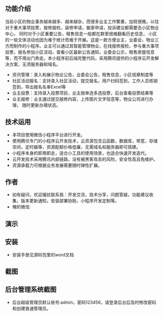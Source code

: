 ## 功能介绍 
当前小区的物业事务越来越多、越来越杂，而很多业主工作繁重，加班很晚，以往对于重大事项投票，报修报检，装修申请，搬家申请，投诉建议都需要去小区物业中心， 同时对于小区重要公告，租售信息一般都在群里很难翻看历史信息， 小区的一些文体活动也因为难于统计而难于开展。这是一款方便业主，业委会，物业三方而制作的小程序。业主可以通过其智能管理物业，在线报修报检，参与重大事项投票，报名参加小区活动，查看小区最新公告通知，业委会公示，租售房屋信息等，而不用出门奔走。本小程序前后端完整代码，采用腾讯提供的小程序云开发解决方案，无须服务器和域名。

-	资讯管理：录入和展示物业公告，业委会公告，租售信息，小区规章制度等
-	社区活动报名：支持录入社区活动，提交报名，用户扫码签到，工作人员核销签到，导出报名名单Excel等
-	业主投票：支持录入投票项目，业主按单选多选投票，后台查看投票结果等
-	业主报修：业主通过提交报修内容，上传图片文字信息等，物业公司进行办理， 随时更新办理状态。 

 


## 技术运用
- 本项目使用微信小程序平台进行开发。
- 使用腾讯专门的小程序云开发技术，云资源包含云函数，数据库，带宽，存储空间，定时器等，资源配额价格低廉，无需域名和服务器即可搭建。
- 小程序本身的即用即走，适合小工具的使用场景，也适合快速开发迭代。
- 云开发技术采用腾讯内部链路，没有被黑客攻击的风险，安全性高且免维护。
- 资源承载力可根据业务发展需要随时弹性扩展。  



## 作者
- 如有疑问，欢迎骚扰联系我：开发交流，技术分享，问题答疑，功能建议收集，版本更新通知，安装部署协助，小程序开发定制等。
- 俺的微信: 
 



## 演示 
 

## 安装

- 安装手册见源码包里的word文档




## 截图
 

## 后台管理系统截图 
- 后台超级管理员默认账号:admin，密码123456，请登录后台后及时修改密码和创建普通管理员。
